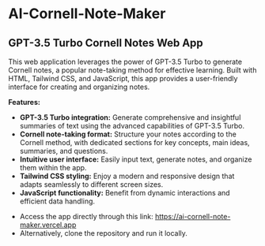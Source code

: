 # AI-Cornell-Note-Maker

## GPT-3.5 Turbo Cornell Notes Web App

This web application leverages the power of GPT-3.5 Turbo to generate Cornell notes, a popular note-taking method for effective learning. Built with HTML, Tailwind CSS, and JavaScript, this app provides a user-friendly interface for creating and organizing notes.

**Features:**

* **GPT-3.5 Turbo integration:** Generate comprehensive and insightful summaries of text using the advanced capabilities of GPT-3.5 Turbo.
* **Cornell note-taking format:** Structure your notes according to the Cornell method, with dedicated sections for key concepts, main ideas, summaries, and questions.
* **Intuitive user interface:** Easily input text, generate notes, and organize them within the app.
* **Tailwind CSS styling:** Enjoy a modern and responsive design that adapts seamlessly to different screen sizes.
* **JavaScript functionality:** Benefit from dynamic interactions and efficient data handling.

- Access the app directly through this link: https://ai-cornell-note-maker.vercel.app
- Alternatively, clone the repository and run it locally.
